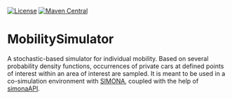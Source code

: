 [![License](https://img.shields.io/github/license/ie3-institute/mobilitysimulator)](https://github.com/ie3-institute/mobilitysimulator/blob/master/LICENSE)
[![Maven Central](https://img.shields.io/maven-central/v/com.github.ie3-institute/MobilitySimulator.svg?label=Maven%20Central)](https://search.maven.org/search?q=g:%22com.github.ie3-institute%22%20AND%20a:%MobilitySimulator%22)

# MobilitySimulator

A stochastic-based simulator for individual mobility.
Based on several probability density functions, occurrences of private cars at defined points of interest within an area of interest are sampled.
It is meant to be used in a co-simulation environment with [SIMONA](https://github.com/ie3-institute/simona), coupled with the help of [simonaAPI](https://github.com/ie3-institute/simonaAPI).
